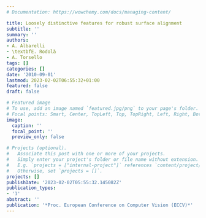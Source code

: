 ```yaml
---
# Documentation: https://wowchemy.com/docs/managing-content/

title: Loosely distinctive features for robust surface alignment
subtitle: ''
summary: ''
authors:
- A. Albarelli
- \textbfE. Rodolà
- A. Torsello
tags: []
categories: []
date: '2010-09-01'
lastmod: 2023-02-02T06:55:32+01:00
featured: false
draft: false

# Featured image
# To use, add an image named `featured.jpg/png` to your page's folder.
# Focal points: Smart, Center, TopLeft, Top, TopRight, Left, Right, BottomLeft, Bottom, BottomRight.
image:
  caption: ''
  focal_point: ''
  preview_only: false

# Projects (optional).
#   Associate this post with one or more of your projects.
#   Simply enter your project's folder or file name without extension.
#   E.g. `projects = ["internal-project"]` references `content/project/deep-learning/index.md`.
#   Otherwise, set `projects = []`.
projects: []
publishDate: '2023-02-02T05:55:32.145082Z'
publication_types:
- '1'
abstract: ''
publication: '*Proc. European Conference on Computer Vision (ECCV)*'
---
```

